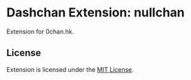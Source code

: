 # Dashchan Extension: nullchan

Extension for 0chan.hk.

## License

Extension is licensed under the [MIT License](LICENSE).
